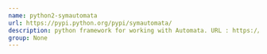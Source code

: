 ```yaml
---
name: python2-symautomata
url: https://pypi.python.org/pypi/symautomata/
description: python framework for working with Automata. URL : https://pypi.python.org/pypi/symautomata/ Groups : None
group: None
---
```

